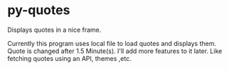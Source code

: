 # py-quotes
Displays quotes in a nice frame.

Currently this program uses local file to load quotes and displays them.
Quote is changed after 1.5 Minute(s).
I'll add more features to it later. Like fetching quotes using an API, themes ,etc.
